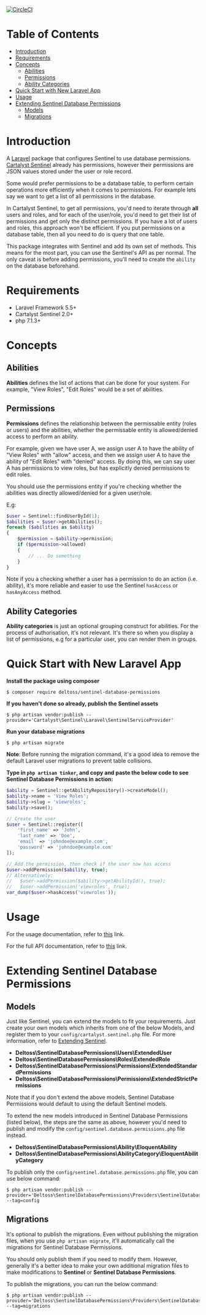 [![CircleCI](https://circleci.com/gh/deltoss/sentinel-database-permissions.svg?style=svg)](https://circleci.com/gh/deltoss/sentinel-database-permissions)

# Table of Contents
- [Introduction](#introduction)
- [Requirements](#requirements)
- [Concepts](#concepts)
  * [Abilities](#concepts-abilities)
  * [Permissions](#concepts-permissions)
  * [Ability Categories](#concepts-ability-categories)
- [Quick Start with New Laravel App](#quick-start-with-new-laravel-app)
- [Usage](#usage)
- [Extending Sentinel Database Permissions](#extending-sentinel-database-permissions)
  * [Models](#models)
  * [Migrations](#migrations)

# <a name="introduction"></a>Introduction
A [Laravel](https://github.com/laravel/laravel) package that configures Sentinel to use database permissions. [Cartalyst Sentinel](https://cartalyst.com/manual/sentinel/2.0) already has permissions, however their permissions are JSON values stored under the user or role record.

Some would prefer permissions to be a database table, to perform certain operations more efficiently when it comes to permissions. For example lets say we want to get a list of all permissions in the database.

In Cartalyst Sentinel, to get all permissions, you'd need to iterate through __all__ users and roles, and for each of the user/role, you'd need to get their list of permissions and get only the distinct permissions. If you have a lot of users and roles, this approach won't be efficient. If you put permissions on a database table, then all you need to do is query that one table.

This package integrates with Sentinel and add its own set of methods. This means for the most part, you can use the Sentinel's API as per normal. The only caveat is before adding permissions, you'll need to create the `ability` on the database beforehand.

# <a name="requirements"></a>Requirements
* Laravel Framework 5.5+
* Cartalyst Sentinel 2.0+
* php 7.1.3+

# <a name="concepts"></a>Concepts

## <a name="concepts-abilities"></a>Abilities
**Abilities** defines the list of actions that can be done for your system. For example, "View Roles", "Edit Roles" would be a set of abilities.

## <a name="concepts-permissions"></a>Permissions
**Permissions** defines the relationship between the permissable entity (roles or users) and the abilities, whether the permissable entity is allowed/denied access to perform an ability.

For example, given we have user A, we assign user A to have the ability of "View Roles" with "allow" access, and then we assign user A to have the ability of "Edit Roles" with "denied" access. By doing this, we can say user A has permissions to view roles, but has explicitly denied permissions to edit roles.

You should use the permissions entity if you're checking whether the abilities was directly allowed/denied for a given user/role.

E.g:
```php
$user = Sentinel::findUserById(1);
$abilities = $user->getAbilities();
foreach ($abilities as $ability)
{
    $permission = $ability->permission;    
    if ($permission->allowed)
    {
        // ... Do something
    }
}
```

Note if you a checking whether a user has a permission to do an action (i.e. ability), it's more reliable and easier to use the Sentinel `hasAccess` or `hasAnyAccess` method.

## <a name="concepts-ability-categories"></a>Ability Categories
**Ability categories** is just an optional grouping construct for abilities. For the process of authorisation, it's not relevant. It's there so when you display a list of permissions, e.g for a particular user, you can render them in groups.


# <a name="quick-start-with-new-laravel-app"></a>Quick Start with New Laravel App
**Install the package using composer**

```shell
$ composer require deltoss/sentinel-database-permissions
```

**If you haven't done so already, publish the Sentinel assets**
```shell
$ php artisan vendor:publish --provider='Cartalyst\Sentinel\Laravel\SentinelServiceProvider'
```

**Run your database migrations**
```shell
$ php artisan migrate
```
**Note**: Before running the migration command, it's a good idea to remove the default Laravel user migrations to prevent table collisions.

**Type in `php artisan tinker`, and copy and paste the below code to see Sentinel Database Permissions in action:**
```php
$ability = Sentinel::getAbilityRepository()->createModel();
$ability->name = 'View Roles';
$ability->slug = 'viewroles';
$ability->save();

// Create the user
$user = Sentinel::register([
    'first_name' => 'John',
    'last_name' => 'Doe',
    'email' => 'johndoe@example.com',
    'password' => 'johndoe@example.com'
]);

// Add the permission, then check if the user now has access
$user->addPermission($ability, true);
// Alternatively:
//   $user->addPermission($ability->getAbilityId(), true);
//   $user->addPermission('viewroles', true);
var_dump($user->hasAccess('viewroles'));
```

# <a name="usage"></a>Usage

For the usage documentation, refer to [this](USAGE.md) link.

For the full API documentation, refer to [this](API.md) link.

# <a name="extending-sentinel-database-permissions"></a>Extending Sentinel Database Permissions

## <a name="models"></a>Models

Just like Sentinel, you can extend the models to fit your requirements. Just create your own models which inherits from one of the below Models, and register them to your `config/cartalyst.sentinel.php` file. For more information, refer to [Extending Sentinel](https://github.com/cartalyst/sentinel/wiki/Extending-Sentinel).

* __Deltoss\SentinelDatabasePermissions\Users\ExtendedUser__
* __Deltoss\SentinelDatabasePermissions\Roles\ExtendedRole__
* __Deltoss\SentinelDatabasePermissions\Permissions\ExtendedStandardPermissions__
* __Deltoss\SentinelDatabasePermissions\Permissions\ExtendedStrictPermissions__

Note that if you don't extend the above models, Sentinel Database Permissions would default to using the default Sentinel models.

To extend the new models introduced in Sentinel Database Permissions (listed below), the steps are the same as above, however you'd need to publish and modify the `config/sentinel.database.permissions.php` file instead.

* __Deltoss\SentinelDatabasePermissions\Ability\EloquentAbility__
* __Deltoss\SentinelDatabasePermissions\AbilityCategory\EloquentAbilityCategory__

To publish only the `config/sentinel.database.permissions.php` file, you can use below command:
```shell
$ php artisan vendor:publish --provider='Deltoss\SentinelDatabasePermissions\Providers\SentinelDatabasePermissionsServiceProvider' --tag=config
```

## <a name="migrations"></a>Migrations
It's optional to publish the migrations. Even without publishing the migration files, when you use `php artisan migrate`, it'll automatically call the migrations for Sentinel Database Permissions.

You should only publish them if you need to modify them. However, generally it's a better idea to make your own additional migration files to make modifications to **Sentinel** or **Sentinel Database Permissions**.

To publish the migrations, you can run the below command:

```shell
$ php artisan vendor:publish --provider='Deltoss\SentinelDatabasePermissions\Providers\SentinelDatabasePermissionsServiceProvider' --tag=migrations
```